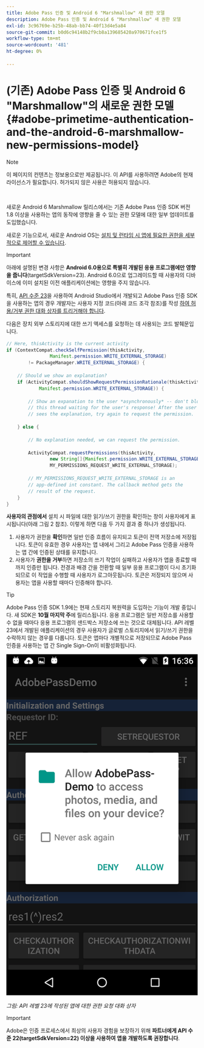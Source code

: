 ```yaml
---
title: Adobe Pass 인증 및 Android 6 "Marshmallow" 새 권한 모델
description: Adobe Pass 인증 및 Android 6 "Marshmallow" 새 권한 모델
exl-id: 3c96769e-b25b-48ab-bb74-40f13d4e5a84
source-git-commit: b0d6c94148b2f9cb8a139685420a970671fce1f5
workflow-type: tm+mt
source-wordcount: '481'
ht-degree: 0%

---
```


# (기존) Adobe Pass 인증 및 Android 6 &quot;Marshmallow&quot;의 새로운 권한 모델 {#adobe-primetime-authentication-and-the-android-6-marshmallow-new-permissions-model}

>[!NOTE]
>
>이 페이지의 컨텐츠는 정보용으로만 제공됩니다. 이 API를 사용하려면 Adobe의 현재 라이선스가 필요합니다. 허가되지 않은 사용은 허용되지 않습니다.

</br>

새로운 Android 6 Marshmallow 릴리스에서는 기존 Adobe Pass 인증 SDK 버전 1.8 이상을 사용하는 앱의 동작에 영향을 줄 수 있는 권한 모델에 대한 일부 업데이트를 도입했습니다.

새로운 기능으로서, 새로운 Android OS는 [설치 및 런타임 시 앱에 필요한 권한을 세부적으로 제어할 수 있습니다](https://developer.android.com/about/versions/marshmallow/android-6.0-changes.html).

>[!IMPORTANT]
>
>아래에 설명된 변경 사항은 **Android 6.0용으로 특별히 개발된 응용 프로그램에만 영향을 줍니다**(targetSdkVersion=23). Android 6.0으로 업그레이드할 때 사용자의 디바이스에 이미 설치된 이전 애플리케이션에는 영향을 주지 않습니다.


특히, [API 수준 23](http://developer.android.com/sdk/api_diff/23/changes.html)을 사용하여 Android Studio에서 개발되고 Adobe Pass 인증 SDK을 사용하는 앱의 경우 개발자는 사용자 지정 코드(아래 코드 조각 참조)를 작성 [하여 허용/거부 권한 대화 상자를 트리거해야 합니다](https://developer.android.com/training/permissions/requesting.html).

다음은 장치 외부 스토리지에 대한 쓰기 액세스를 요청하는 데 사용되는 코드 발췌문입니다.

```java
// Here, thisActivity is the current activity
if (ContextCompat.checkSelfPermission(thisActivity,
                Manifest.permission.WRITE_EXTERNAL_STORAGE)
        != PackageManager.WRITE_EXTERNAL_STORAGE) {

    // Should we show an explanation?
    if (ActivityCompat.shouldShowRequestPermissionRationale(thisActivity,
            Manifest.permission.WRITE_EXTERNAL_STORAGE)) {

        // Show an expanation to the user *asynchronously* -- don't block
        // this thread waiting for the user's response! After the user
        // sees the explanation, try again to request the permission.

    } else {

        // No explanation needed, we can request the permission.

        ActivityCompat.requestPermissions(thisActivity,
                new String[]{Manifest.permission.WRITE_EXTERNAL_STORAGE},
                MY_PERMISSIONS_REQUEST_WRITE_EXTERNAL_STORAGE);

        // MY_PERMISSIONS_REQUEST_WRITE_EXTERNAL_STORAGE is an
        // app-defined int constant. The callback method gets the
        // result of the request.
    }
}
```




**사용자의 관점에서** 설치 시 파일에 대한 읽기/쓰기 권한을 확인하는 창이 사용자에게 표시됩니다(아래 그림 2 참조). 이렇게 하면 다음 두 가지 결과 중 하나가 생성됩니다.

1. 사용자가 권한을 **확인**&#x200B;하면 일반 인증 흐름이 유지되고 토큰이 전역 저장소에 저장됩니다. 토큰이 유효한 경우 사용자는 앱 내에서 그리고 Adobe Pass 인증을 사용하는 앱 간에 인증된 상태를 유지합니다.
1. 사용자가 **권한을 거부**&#x200B;하면 저장소의 쓰기 작업이 실패하고 사용자가 앱을 종료할 때까지 인증만 됩니다. 전경과 배경 간을 전환할 때 일부 응용 프로그램이 다시 초기화되므로 이 작업을 수행할 때 사용자가 로그아웃됩니다. 토큰은 저장되지 않으며 사용자는 앱을 사용할 때마다 인증해야 합니다.


>[!TIP]
>
>Adobe Pass 인증 SDK 1.9에는 현재 스토리지 복원력을 도입하는 기능이 개발 중입니다. 새 SDK은 **10월 마지막 주**&#x200B;에 릴리스됩니다. 응용 프로그램은 일반 저장소를 사용할 수 없을 때마다 응용 프로그램의 샌드박스 저장소에 쓰는 것으로 대체됩니다. API 레벨 23에서 개발된 애플리케이션의 경우 사용자가 글로벌 스토리지에서 읽기/쓰기 권한을 수락하지 않는 경우를 다룹니다. 토큰은 앱마다 개별적으로 저장되므로 Adobe Pass 인증을 사용하는 앱 간 Single Sign-On이 비활성화됩니다.


![](../../../assets/android-permissions-request.png)

*그림: API 레벨 23에 작성된 앱에 대한 권한 요청 대화 상자*

>[!IMPORTANT]
>
> Adobe은 인증 프로세스에서 최상의 사용자 경험을 보장하기 위해 **파트너에게 API 수준 22(targetSdkVersion=22) 이상을 사용하여 앱을 개발하도록 권장합니다**.

